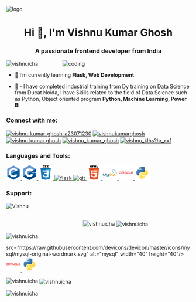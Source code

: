 ![logo](https://github.com/vishnuicha/vishnuicha/blob/main/bannwe.jpeg)
<h1 align="center">Hi 👋, I'm Vishnu Kumar Ghosh</h1>
<h3 align="center">A passionate frontend developer from India</h3>
<image align="right" alt="coding" width=350 src="https://media.tenor.com/p2eovClgAMoAAAAM/designer-coffee-break.gif">

<p align="left"> <img src="https://komarev.com/ghpvc/?username=vishnuicha&label=Profile%20views&color=0e75b6&style=flat" alt="vishnuicha" /> </p>

- 🌱 I’m currently learning **Flask, Web Development**

- 💬 - I have completed industrial training from Dy training on Data Science from Ducat Noida, I have Skills related to the field of Data Science such as Python, Object oriented program **Python, Machine Learning, Power Bi**

<h3 align="left">Connect with me:</h3>
<p align="left">
<a href="https://linkedin.com/in/vishnu-kumar-ghosh-a23071230" target="blank"><img align="center" src="https://raw.githubusercontent.com/rahuldkjain/github-profile-readme-generator/master/src/images/icons/Social/linked-in-alt.svg" alt="vishnu-kumar-ghosh-a23071230" height="30" width="40" /></a>
<a href="https://kaggle.com/vishnukumarghosh" target="blank"><img align="center" src="https://raw.githubusercontent.com/rahuldkjain/github-profile-readme-generator/master/src/images/icons/Social/kaggle.svg" alt="vishnukumarghosh" height="30" width="40" /></a>
<a href="https://fb.com/vishnu kumar ghosh" target="blank"><img align="center" src="https://raw.githubusercontent.com/rahuldkjain/github-profile-readme-generator/master/src/images/icons/Social/facebook.svg" alt="vishnu kumar ghosh" height="30" width="40" /></a>
<a href="https://instagram.com/vishnu_kumar_ghosh" target="blank"><img align="center" src="https://raw.githubusercontent.com/rahuldkjain/github-profile-readme-generator/master/src/images/icons/Social/instagram.svg" alt="vishnu_kumar_ghosh" height="30" width="40" /></a>
<a href="https://www.hackerrank.com/vishnu_klhs?hr_r=1" target="blank"><img align="center" src="https://raw.githubusercontent.com/rahuldkjain/github-profile-readme-generator/master/src/images/icons/Social/hackerrank.svg" alt="vishnu_klhs?hr_r=1" height="30" width="40" /></a>
</p>

<h3 align="left">Languages and Tools:</h3>
<p align="left"> <a href="https://www.cprogramming.com/" target="_blank" rel="noreferrer"> <img src="https://raw.githubusercontent.com/devicons/devicon/master/icons/c/c-original.svg" alt="c" width="40" height="40"/> </a> <a href="https://www.w3schools.com/cpp/" target="_blank" rel="noreferrer"> <img src="https://raw.githubusercontent.com/devicons/devicon/master/icons/cplusplus/cplusplus-original.svg" alt="cplusplus" width="40" height="40"/> </a> <a href="https://www.w3schools.com/css/" target="_blank" rel="noreferrer"> <img src="https://raw.githubusercontent.com/devicons/devicon/master/icons/css3/css3-original-wordmark.svg" alt="css3" width="40" height="40"/> </a> <a href="https://flask.palletsprojects.com/" target="_blank" rel="noreferrer"> <img src="https://www.vectorlogo.zone/logos/pocoo_flask/pocoo_flask-icon.svg" alt="flask" width="40" height="40"/> </a> <a href="https://git-scm.com/" target="_blank" rel="noreferrer"> <img src="https://www.vectorlogo.zone/logos/git-scm/git-scm-icon.svg" alt="git" width="40" height="40"/> </a> <a href="https://www.w3.org/html/" target="_blank" rel="noreferrer"> <img src="https://raw.githubusercontent.com/devicons/devicon/master/icons/html5/html5-original-wordmark.svg" alt="html5" width="40" height="40"/> </a> <a href="https://www.mysql.com/" target="_blank" rel="noreferrer"> <img src="https://raw.githubusercontent.com/devicons/devicon/master/icons/mysql/mysql-original-wordmark.svg" alt="mysql" width="40" height="40"/> </a> <a href="https://www.oracle.com/" target="_blank" rel="noreferrer"> <img src="https://raw.githubusercontent.com/devicons/devicon/master/icons/oracle/oracle-original.svg" alt="oracle" width="40" height="40"/> </a> <a href="https://www.python.org" target="_blank" rel="noreferrer"> <img src="https://raw.githubusercontent.com/devicons/devicon/master/icons/python/python-original.svg" alt="python" width="40" height="40"/> </a> </p>

<h3 align="left">Support:</h3>
<p><a href="https://www.buymeacoffee.com/Vishnu"> <img align="left" src="https://cdn.buymeacoffee.com/buttons/v2/default-yellow.png" height="50" width="210" alt="Vishnu" /></a></p><br><br>

<p><img align="left" src="https://github-readme-stats.vercel.app/api/top-langs?username=vishnuicha&show_icons=true&locale=en&layout=compact" alt="vishnuicha" /></p>

<p>&nbsp;<img align="center" src="https://github-readme-stats.vercel.app/api?username=vishnuicha&show_icons=true&locale=en" alt="vishnuicha" /></p>

<p><img align="center" src="https://github-readme-streak-stats.herokuapp.com/?user=vishnuicha&" alt="vishnuicha" /></p>
src="https://raw.githubusercontent.com/devicons/devicon/master/icons/mysql/mysql-original-wordmark.svg" alt="mysql" width="40" height="40"/> </a> <a href="https://www.oracle.com/" target="_blank" rel="noreferrer"> <img src="https://raw.githubusercontent.com/devicons/devicon/master/icons/oracle/oracle-original.svg" alt="oracle" width="40" height="40"/> </a> <a href="https://www.python.org" target="_blank" rel="noreferrer"> <img src="https://raw.githubusercontent.com/devicons/devicon/master/icons/python/python-original.svg" alt="python" width="40" height="40"/> </a> </p>

<p><img align="left" src="https://github-readme-stats.vercel.app/api/top-langs?username=vishnuicha&show_icons=true&locale=en&layout=compact" alt="vishnuicha" /></p>

<p>&nbsp;<img align="center" src="https://github-readme-stats.vercel.app/api?username=vishnuicha&show_icons=true&locale=en" alt="vishnuicha" /></p>

<p><img align="center" src="https://github-readme-streak-stats.herokuapp.com/?user=vishnuicha&" alt="vishnuicha" /></p>
